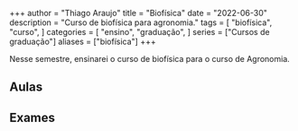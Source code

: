 +++
author = "Thiago Araujo"
title = "Biofísica"
date = "2022-06-30"
description = "Curso de biofísica para agronomia."
tags = [
    "biofísica",
    "curso",
]
categories = [
    "ensino",
    "graduação",
]
series = ["Cursos de graduação"]
aliases = ["biofísica"]
+++

Nesse semestre, ensinarei o curso de biofísica para o curso de Agronomia. 
<!--more-->

## Aulas

## Exames
